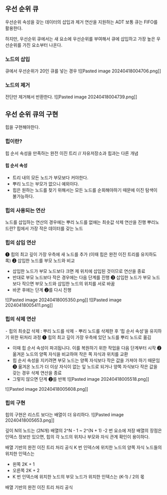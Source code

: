 ## 우선 순위 큐

우선순위 속성을 갖는 데이터의 삽입과 제거 연산을 지원하는 ADT
보통 큐는 FIFO를 활용한다. 

하지만, 우선순위 큐에서는 새 요소에 우선순위를 부여해서 큐에 삽입하고 가장 높은 우선순위를 가진 요소부터 나온다.

### 노드의 삽입
큐에서 우선순위가 20인 큐를 넣는 경우
![[Pasted image 20240418004706.png]]

### 노드의 제거

전단만 제거해서 반환한다.
![[Pasted image 20240418004739.png]]

## 우선 순위 큐의 구현

힙을 구현해야한다.

### 힙이란?

힙 순서 속성을 만족하는 완전 이진 트리 // 자유저장소과 힙과는 다른 개념

#### 힙 순서 속성
* 트리 내의 모든 노드가 부모보다 커야한다.
* 뿌리 노드는 부모가 없으니 예외이다.
* 힙은 원하는 노드를 찾기 위해서는 모든 노드를 순회해야하기 때문에 이진 탐색이 불가능하다.

### 힙의 사용되는 연산
노드를 삽입하는 연산의 경우에는 뿌리 노드를 없애는 최솟값 삭제 연산을 진행
뿌리노드란? 힙에서 가장 작은 데이터를 갖는 노드

### 힙의 삽입 연산
❶ 힙의 최고 깊이 가장 우측에 새 노드를 추가 (이때 힙은 완전 이진 트리를 유지하도록)
❷ 삽입한 노드를 부모 노드와 비교
- 삽입한 노드가 부모 노드보다 크면 제 위치에 삽입된 것이므로 연산을 종료
- 반대로 부모 노드보다 작은 경우에는 다음 단계를 진행
❸ 삽입한 노드가 부모 노드보다 작으면 부모 노드와 삽입한 노드의 위치를 서로 바꿈
- 바꾼 후에는 단계 ❷를 다시 진행

![[Pasted image 20240418005350.png]]
![[Pasted image 20240418005411.png]]
### 힙의 삭제 연산
⁃ 힙의 최솟값 삭제 : 뿌리 노드를 삭제
⁃ 뿌리 노드를 삭제한 후 ‘힙 순서 속성’을 유지하기 위한 뒤처리 과정
❶ 힙의 최고 깊이 가장 우측에 있던 노드를 뿌리 노드로 옮김
- 이때 힙 순서 속성이 파괴됩니다. 이를 복원하기 위한 작업을 다음 단계부터 시작
❷ 옮겨온 노드의 양쪽 자식을 비교하여 작은 쪽 자식과 위치를 교환
- 힙 순서 속성을 지키려면 부모 노드는 양쪽 자식보다 작은 값을 가져야 하기 때문임
❸ 옮겨온 노드가 더 이상 자식이 없는 잎 노드로 되거나 양쪽 자식보다 작은 값을 갖는 경우 삭제 연산을 종료
- 그렇지 않으면 단계 ❷를 반복
![[Pasted image 20240418005518.png]]

![[Pasted image 20240418005608.png]]


### 힙의 구현

힙의 구현은 리스트 보다는 배열이 더 유리하다.
![[Pasted image 20240418005653.png]]

깊이 N의 노드는 (2N개) 배열의 2^N - 1 ~ 2^(N + 1) -2 번 요소에 저장
배열의 장점은 인덱스 정보만 있으면, 힙의 각 노드의 위치나 부모와 자식 관계 확인이 용이하다.

배열 기반의 완전 이진 트리 처리 공식
K 번 인덱스에 위치한 노드의 양쪽 자식 노드들의 위치한 인덱스는
* 왼쪽 2K + 1
* 오른쪽 2K + 2
* K 번 인덱스에 위치한 노드의 부모 노드가 위치한 인덱스는 (K-1) / 2의 몫

배열 기반의 완전 이진 트리 처리 공식